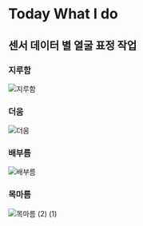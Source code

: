 # Today What I do

## 센서 데이터 별 열굴 표정 작업

### 지루함

![지루함](https://user-images.githubusercontent.com/57944215/215992299-1144deef-bc0c-4b24-863d-3a0d808b1a36.gif)

### 더움

![더움](https://user-images.githubusercontent.com/57944215/215992432-caa557b4-7bed-408b-b744-42d1c206ede4.gif)

### 배부름

![배부름](https://user-images.githubusercontent.com/57944215/215992510-4337e103-dc0b-4cc9-97a3-3a0632f774ff.gif)

### 목마름

![목마름 (2) (1)](https://user-images.githubusercontent.com/57944215/215992597-3975befa-779f-485b-ad09-daa80f54055d.gif)
